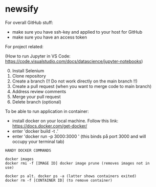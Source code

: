 # newsify


For overall GitHub stuff:
- make sure you have ssh-key and applied to your host for GitHub
- make sure you have an access token

For project related:

(How to run Jupyter in VS Code: https://code.visualstudio.com/docs/datascience/jupyter-notebooks)

0. Install Selenium
1. Clone repository
2. Create a branch (!! Do not work directly on the main branch !!)
3. Create a pull request (when you want to merge code to main branch)
4. Address review comments
5. Merge your pull request
6. Delete branch (optional)

To be able to run application in container:
- install docker on your local machine. Follow this link: https://docs.docker.com/get-docker/
- enter 'docker build -t <ENTER NAME OF YOUR IMAGE> .'
- enter 'docker run -p 3000:3000 <NAME OF YOUR IMAGE>' (this binds på port 3000 and will occupy your terminal tab)

```
HANDY DOCKER COMMANDS

docker images
docker rmi -f [IMAGE ID] docker image prune (removes images not in use)

docker ps alt. docker ps -a (latter shows containers exited)
docker rm -f [CONTAINER ID] (to remove container)
```




